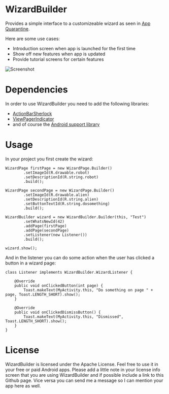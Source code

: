 WizardBuilder
=============

Provides a simple interface to a customizeable wizard as seen in <a href="https://play.google.com/store/apps/details?id=com.ramdroid.appquarantine" target="_blank">App Quarantine</a>.

Here are some use cases:

- Introduction screen when app is launched for the first time
- Show off new features when app is updated
- Provide tutorial screens for certain features

![Screenshot](https://github.com/ramdroid/WizardBuilder/raw/master/Screenshot.png "Example")

Dependencies
============

In order to use WizardBuilder you need to add the following libraries:

- <a href="http://actionbarsherlock.com/" target="_blank">ActionBarSherlock</a>
- <a href="http://viewpagerindicator.com/" target="_blank">ViewPagerIndicator</a>
- and of course the <a href="http://developer.android.com/tools/extras/support-library.html" target="_blank">Android support library</a>

Usage
=====

In your project you first create the wizard:

    WizardPage firstPage = new WizardPage.Builder()
            .setImageId(R.drawable.robot)
            .setDescriptionId(R.string.robot)
            .build();
    
    WizardPage secondPage = new WizardPage.Builder()
            .setImageId(R.drawable.alien)
            .setDescriptionId(R.string.alien)
            .setButtonTextId(R.string.dosomething)
            .build();
    
    WizardBuilder wizard = new WizardBuilder.Builder(this, "Test")
            .setWhatsNewId(42)
            .addPage(firstPage)
            .addPage(secondPage)
            .setListener(new Listener())
            .build();

    wizard.show();
    
And in the listener you can do some action when the user has clicked a button in a wizard page:
            
    class Listener implements WizardBuilder.WizardListener {

        @Override
        public void onClickedButton(int page) {
            Toast.makeText(MyActivity.this, "Do something on page " + page, Toast.LENGTH_SHORT).show();
        }

        @Override
        public void onClickedDismissButton() {
            Toast.makeText(MyActivity.this, "Dismissed", Toast.LENGTH_SHORT).show();
        }
    }
    

License
=======

WizardBuilder is licensed under the Apache License. Feel free to use it in your free or paid Android apps. Please add a little note in your license info screen that you are using WizardBuilder and if possible include a link to this Github page. Vice versa you can send me a message so I can mention your app here as well.